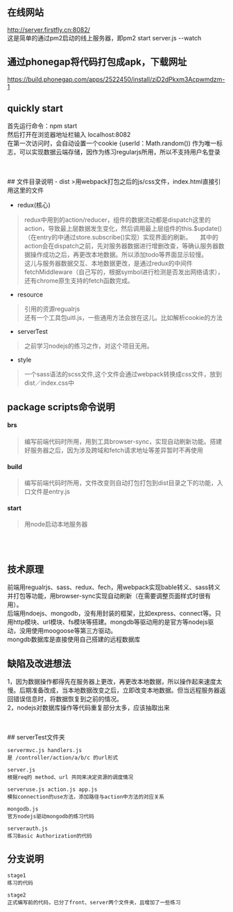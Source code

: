 ## 在线网站
http://server.firstfly.cn:8082/    
这是简单的通过pm2启动的线上服务器，即pm2 start server.js --watch    

## 通过phonegap将代码打包成apk，下载网址
https://build.phonegap.com/apps/2522450/install/ziD2dPkxm3Acpwmdzm-1

## quickly start
首先运行命令：npm start    
然后打开在浏览器地址栏输入 localhost:8082    
在第一次访问时，会自动设置一个cookie {userId：Math.random()) 作为唯一标志，可以实现数据云端存储，因作为练习regularjs所用，所以不支持用户名登录    

<br />
<br />
## 文件目录说明
- dist    
>用webpack打包之后的js/css文件，index.html直接引用这里的文件   

- redux(核心)
>redux中用到的action/reducer，组件的数据流动都是dispatch这里的action，导致最上层数据发生变化，然后调用最上层组件的this.$update()（在entry的中通过store.subscribe()实现）实现界面的刷新。    
其中的action会在dispatch之前，先对服务器数据进行增删改查，等确认服务器数据操作成功之后，再更改本地数据。所以添加todo等界面显示较慢。    
这儿与服务器数据交互、本地数据更改，是通过redux的中间件fetchMiddleware（自己写的，根据symbol进行检测是否发出网络请求），还有chrome原生支持的fetch函数完成。    

- resource
>引用的资源regualrjs    
还有一个工具包uitl.js，一些通用方法会放在这儿。比如解析cookie的方法

- serverTest
>之前学习nodejs的练习之作，对这个项目无用。

- style
>一个sass语法的scss文件,这个文件会通过webpack转换成css文件，放到dist／index.css中

## package scripts命令说明
#### brs 
>编写前端代码时所用，用到工具browser-sync，实现自动刷新功能。搭建好服务器之后，因为涉及跨域和fetch请求地址等差异暂时不再使用

#### build
>编写前端代码时所用，文件改变则自动打包打包到dist目录之下的功能，入口文件是entry.js

#### start
>用node启动本地服务器

<br />
<br />

## 技术原理
前端用regualrjs、sass、redux、fech，用webpack实现bable转义、sass转义并打包等功能，用browser-sync实现自动刷新（在需要调整页面样式时很有用）。     
后端用ndoejs、mongodb，没有用封装的框架，比如express、connect等。只用http模块、url模块、fs模块等搭建。mongdb等驱动用的是官方等nodejs驱动，没用使用moogoose等第三方驱动。     
mongdb数据库是直接使用自己搭建的远程数据库

## 缺陷及改进想法
1，因为数据操作都得先在服务器上更改，再更改本地数据，所以操作起来速度太慢。后期准备改成，当本地数据改变之后，立即改变本地数据。但当远程服务器返回错误信息时，将数据恢复到之前的情况。       
2，nodejs对数据库操作等代码重复部分太多，应该抽取出来      

<br />
<br />
## serverTest文件夹

	servermvc.js handlers.js  
	是 /controller/action/a/b/c 的url形式   

	server.js    
	根据req的 method、url 共同来决定资源的调度情况    

	serveruse.js action.js app.js
	模拟connection的use方法，添加路径与action中方法的对应关系

	mongodb.js 
	官方nodejs驱动mongodb的练习代码

	serverauth.js
	练习Basic Authorization的代码

## 分支说明
	
	stage1 
	练习的代码

	stage2
	正式编写前的代码，已分了front、server两个文件夹，且增加了一些练习
